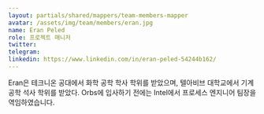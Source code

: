 ```yaml
---
layout: partials/shared/mappers/team-members-mapper
avatar: /assets/img/team/members/eran.jpg
name: Eran Peled
role: 프로젝트 매니저
twitter:
telegram:
linkedin: https://www.linkedin.com/in/eran-peled-54244b162/
---
```


Eran은 테크니온 공대에서 화학 공학 학사 학위를 받았으며, 텔아비브 대학교에서 기계 공학 석사 학위를 받았다. Orbs에 입사하기 전에는 Intel에서 프로세스 엔지니어 팀장을 역임하였습니다.
